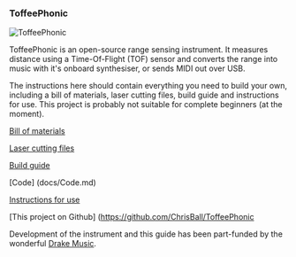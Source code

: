 ### ToffeePhonic

![](https://chrisball.github.io/ToffeePhonic/docs/img/000.jpg "ToffeePhonic")

ToffeePhonic is an open-source range sensing instrument. It measures distance using a Time-Of-Flight (TOF) sensor and converts the range into music with it's onboard synthesiser, or sends MIDI out over USB.

The instructions here should contain everything you need to build your own, including a bill of materials, laser cutting files, build guide and instructions for use. This project is probably not suitable for complete beginners (at the moment).

[Bill of materials](docs/BOM.md)

[Laser cutting files](docs/LaserFiles.md)

[Build guide](docs/Build.md)

[Code] (docs/Code.md)

[Instructions for use](docs/Instructions.md)

[This project on Github] (https://github.com/ChrisBall/ToffeePhonic

Development of the instrument and this guide has been part-funded by the wonderful [Drake Music](http://www.drakemusic.org/).

